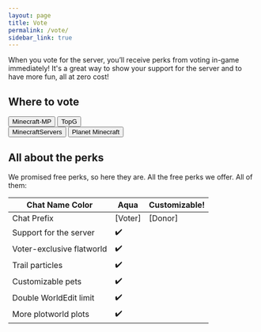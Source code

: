 ```yaml
---
layout: page
title: Vote
permalink: /vote/
sidebar_link: true
---
```


When you vote for the server, you’ll receive perks from voting in-game immediately! It's a great way to show your support for the server and to have more fun, all at zero cost!

## Where to vote

<div class="pagination">
    <span class="pagination-item older"><button onclick="{{ site.baseurl }}/mcmp'">Minecraft-MP</button></span>
    <span class="pagination-item newer"><button onclick="{{ site.baseurl }}/topg'">TopG</button></span>
</div>

<div class="pagination">
    <span class="pagination-item older"><button onclick="{{ site.baseurl }}/mcs'">MinecraftServers</button></span>
    <span class="pagination-item newer"><button onclick="{{ site.baseurl }}/pmc'">Planet Minecraft</button></span>
</div>

## All about the perks
We promised free perks, so here they are. All the free perks we offer. All of them:

| Chat Name Color           | Aqua    | Customizable! |
|---------------------------|---------|---------------|
| Chat Prefix               | [Voter] | [Donor]       |
| Support for the server    | ✔️      |               |
| Voter-exclusive flatworld | ✔️      |               |
| Trail particles           | ✔️      |               |
| Customizable pets         | ✔️      |               |
| Double WorldEdit limit    | ✔️      |               |
| More plotworld plots      | ✔️      |               |
